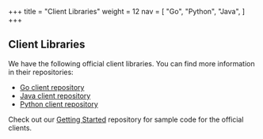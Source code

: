 +++
title = "Client Libraries"
weight = 12
nav = [
    "Go",
    "Python",
    "Java",
]
+++

## Client Libraries

We have the following official client libraries. You can find more information in their repositories:
* [Go client repository](https://github.com/pilosa/go-pilosa)
* [Java client repository](https://github.com/pilosa/java-pilosa)
* [Python client repository](https://github.com/pilosa/python-pilosa)

Check out our [Getting Started](https://github.com/pilosa/getting-started) repository for sample code for the official clients.
